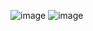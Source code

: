 ![image](https://github.com/user-attachments/assets/b5e305b1-dc2e-4d1e-9c13-6bd36f4db034)
![image](https://github.com/user-attachments/assets/f08a3e2c-4996-4be7-92fa-c0ba2d615739)

